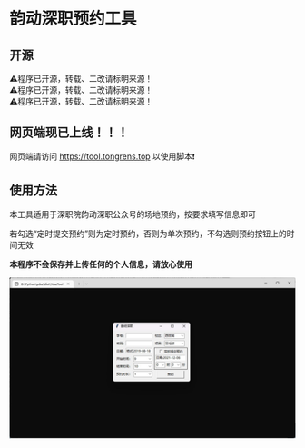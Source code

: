 # 韵动深职预约工具
 
## 开源
⚠程序已开源，转载、二改请标明来源！  
⚠程序已开源，转载、二改请标明来源！  
⚠程序已开源，转载、二改请标明来源！  

## 网页端现已上线！！！
网页端请访问 https://tool.tongrens.top 以使用脚本❗

## 使用方法
本工具适用于深职院韵动深职公众号的场地预约，按要求填写信息即可

若勾选“定时提交预约”则为定时预约，否则为单次预约，不勾选则预约按钮上的时间无效

**本程序不会保存并上传任何的个人信息，请放心使用**

![image](https://raw.githubusercontent.com/Tongrens/my_gallery/main/image/ydsz.jpg)
